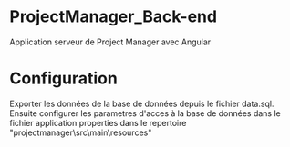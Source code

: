 # ProjectManager_Back-end
Application serveur de Project Manager avec Angular
 # Configuration
 Exporter les données de la base de données depuis le fichier data.sql. Ensuite configurer les parametres d'acces à la base de données dans le fichier application.properties
  dans le repertoire "projectmanager\src\main\resources"
